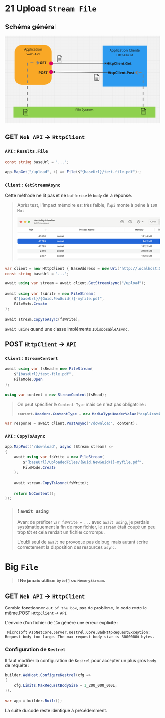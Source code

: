 # 21 Upload `Stream File`

## Schéma général

<img src="assets/general-purpose-file-upload.png" alt="general-purpose-file-upload" />



## GET `Web API` -> `HttpClient`

### `API` : `Results.File`

```cs
const string baseUrl = "...";

app.MapGet("/upload", () => File($"{baseUrl}/test-file.pdf"));
```



### `Client` : `GetStreamAsync`

Cette méthode ne lit pas et ne `bufferise` le `body` de la réponse.

> Après test, l'impact mémoire est très faible, l'`api` monte à peine à `100 Mo` :
>
> <img src="assets/api-memory-consume.png" alt="api-memory-consume" />

```cs
var client = new HttpClient { BaseAddress = new Uri("http://localhost:5013") };
const string baseUrl = "...";
```
```cs
await using var stream = await client.GetStreamAsync("/upload");

await using var fsWrite = new FileStream(
    $"{baseUrl}/{Guid.NewGuid()}-myfile.pdf",
    FileMode.Create
);

await stream.CopyToAsync(fsWrite);
```

`await using` quand une classe implémente `IDisposableAsync`.



## POST `HttpClient` -> `API`

### `Client` : `StreamContent`

```cs
await using var fsRead = new FileStream(
    $"{baseUrl}/test-file.pdf",
    FileMode.Open
);

using var content = new StreamContent(fsRead);
```

> On peut spécifier le `Content-Type` mais ce n'est pas obligatoire :
>
> ```cs
> content.Headers.ContentType = new MediaTypeHeaderValue("application/octet-stream");
> ```


```cs
var response = await client.PostAsync("/download", content);
```



### `API` : `CopyToAsync`

```cs
app.MapPost("/download", async (Stream stream) =>
{
    await using var fsWrite = new FileStream(
        $"{baseUrl}/UploadedFiles/{Guid.NewGuid()}-myfile.pdf",
        FileMode.Create
    );

    await stream.CopyToAsync(fsWrite);

    return NoContent();
});
```

> ### ! `await using`
>
> Avant de préfixer `var fsWrite = ...` avec `await using`, je perdais systématiquement la fin de mon fichier, le `stream` était coupé un peu trop tôt et cela rendait un fichier corrompu.
>
> L'oubli seul de `await` ne provoque pas de bug, mais autant écrire correctement la disposition des resources `async`.



# Big `File`

> #### ! Ne jamais utiliser `byte[]` ou `MemoryStream`.

## GET `Web API` -> `HttpClient`

Semble fonctionner `out of the box`, pas de problème, le code reste le même.POST `HttpClient` -> `API`

L'envoie d'un fichier de `1Go` génère une erreur explicite :

```
 Microsoft.AspNetCore.Server.Kestrel.Core.BadHttpRequestException: Request body too large. The max request body size is 30000000 bytes.
```



### Configuration de `Kestrel`

Il faut modifier la configuration de `Kestrel` pour accepter un plus gros `body` de requête :

```cs
builder.WebHost.ConfigureKestrel(cfg =>
{
    cfg.Limits.MaxRequestBodySize = 1_200_000_000L;
});

var app = builder.Build();
```

La suite du code reste identique à précédemment.
